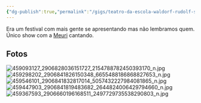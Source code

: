 ```yaml
---
{"dg-publish":true,"permalink":"/gigs/teatro-da-escola-waldorf-rudolf-steiner-12-04-2014/"}
---
```


Era um festival com mais gente se apresentando mas não lembramos quem. Único show com a [Meuri](https://meurielle.art/) cantando.  

## Fotos
![459093127_2906828036151727_2154788782450393170_n.jpg](/img/user/459093127_2906828036151727_2154788782450393170_n.jpg)![459298202_2906841826150348_6655488186868827653_n.jpg](/img/user/459298202_2906841826150348_6655488186868827653_n.jpg)
![459546101_2906841832817014_5057432227984081865_n.jpg](/img/user/459546101_2906841832817014_5057432227984081865_n.jpg)
![459447903_2906841819483682_2644824006429794660_n.jpg](/img/user/459447903_2906841819483682_2644824006429794660_n.jpg)
![459367593_2906660196168511_2497729735538290803_n.jpg](/img/user/459367593_2906660196168511_2497729735538290803_n.jpg)